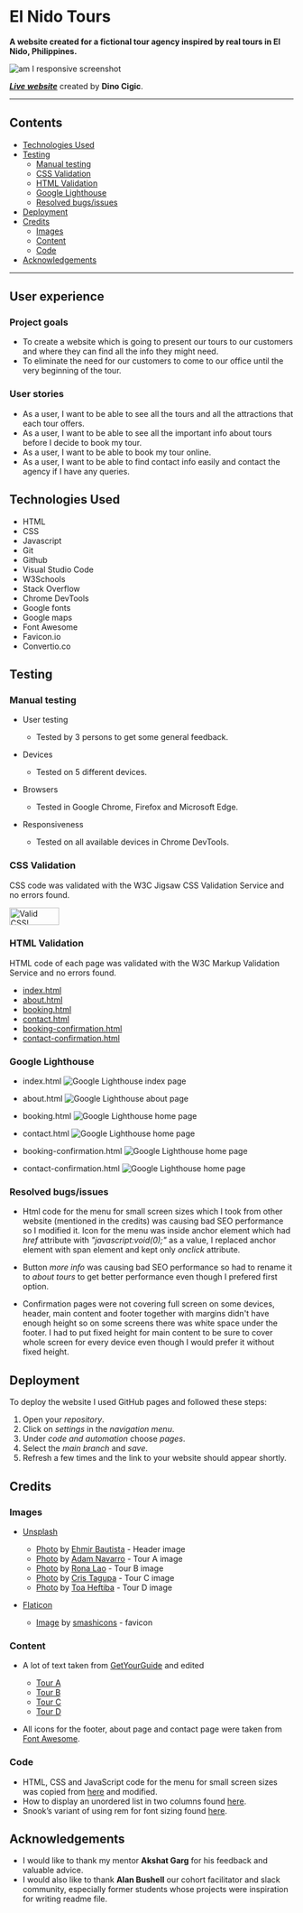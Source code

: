 # El Nido Tours

**A website created for a fictional tour agency inspired by real tours in El Nido, Philippines.**

![am I responsive screenshot](assets/images/readme/responsive-screenshot.jpg)

***[Live website](https://dcigic92.github.io/pp1-el-nido-tours/index.html)*** created by **Dino Cigic**.

***

## Contents

- [Technologies Used](#technologies-used)
- [Testing](#testing)
    - [Manual testing](#manual-testing)
    - [CSS Validation](#css-validation)
    - [HTML Validation](#html-validation)
    - [Google Lighthouse](#google-lighthouse)
    - [Resolved bugs/issues](#resolved-bugsissues)
- [Deployment](#deployment)
- [Credits](#credits)
    - [Images](#images)
    - [Content](#images)
    - [Code](#code)
- [Acknowledgements](#acknowledgements)

***

## User experience

### Project goals
- To create a website which is going to present our tours to our customers and where they can find all the info they might need.
- To eliminate the need for our customers to come to our office until the very beginning of the tour.

### User stories
- As a user, I want to be able to see all the tours and all the attractions that each tour offers.
- As a user, I want to be able to see all the important info about tours before I decide to book my tour.
- As a user, I want to be able to book my tour online.
- As a user, I want to be able to find contact info easily and contact the agency if I have any queries.

## Technologies Used
- HTML
- CSS
- Javascript
- Git
- Github
- Visual Studio Code
- W3Schools
- Stack Overflow
- Chrome DevTools
- Google fonts
- Google maps
- Font Awesome
- Favicon.io
- Convertio.co

## Testing

### Manual testing

- User testing
    - Tested by 3 persons to get some general feedback.

- Devices
    - Tested on 5 different devices.

- Browsers
    - Tested in Google Chrome, Firefox and Microsoft Edge.

- Responsiveness
    - Tested on all available devices in Chrome DevTools.

### CSS Validation
CSS code was validated with the W3C Jigsaw CSS Validation Service and no errors found.
<p>
    <a href="http://jigsaw.w3.org/css-validator/check/referer">
        <img style="border:0;width:88px;height:31px"
            src="http://jigsaw.w3.org/css-validator/images/vcss"
            alt="Valid CSS!" />
    </a>
</p>

### HTML Validation
HTML code of each page was validated with the W3C Markup Validation Service and no errors found.
- [index.html](https://validator.w3.org/nu/?doc=https%3A%2F%2Fdcigic92.github.io%2Fpp1-el-nido-tours%2Findex.html)
- [about.html](https://validator.w3.org/nu/?doc=https%3A%2F%2Fdcigic92.github.io%2Fpp1-el-nido-tours%2Fabout.html)
- [booking.html](https://validator.w3.org/nu/?doc=https%3A%2F%2Fdcigic92.github.io%2Fpp1-el-nido-tours%2Fbooking.html)
- [contact.html](https://validator.w3.org/nu/?doc=https%3A%2F%2Fdcigic92.github.io%2Fpp1-el-nido-tours%2Fcontact.html)
- [booking-confirmation.html](https://validator.w3.org/nu/?doc=https%3A%2F%2Fdcigic92.github.io%2Fpp1-el-nido-tours%2Fbooking-confirmation.html)
- [contact-confirmation.html](https://validator.w3.org/nu/?doc=https%3A%2F%2Fdcigic92.github.io%2Fpp1-el-nido-tours%2Fcontact-confirmation.html)

### Google Lighthouse

- index.html
![Google Lighthouse index page](assets/images/readme/index-lighthouse.jpg)

- about.html
![Google Lighthouse about page](assets/images/readme/about-lighthouse.jpg)

- booking.html
![Google Lighthouse home page](assets/images/readme/booking-lighthouse.jpg)

- contact.html
![Google Lighthouse home page](assets/images/readme/contact-lighthouse.jpg)

- booking-confirmation.html
![Google Lighthouse home page](assets/images/readme/booking-confirmation-lighthouse.jpg)

- contact-confirmation.html
![Google Lighthouse home page](assets/images/readme/contact-confirmation-lighthouse.jpg)

### Resolved bugs/issues

- Html code for the menu for small screen sizes which I took from other website (mentioned in the credits) was causing bad SEO performance so I modified it. Icon for the menu was inside anchor element which had *href* attribute with *"javascript:void(0);"* as a value, I replaced anchor element with span element and kept only *onclick* attribute.

- Button *more info* was causing bad SEO performance so had to rename it to *about tours* to get better performance even though I prefered first option.

- Confirmation pages were not covering full screen on some devices, header, main content and footer together with margins didn't have enough height so on some screens there was white space under the footer. I had to put fixed height for main content to be sure to cover whole screen for every device even though I would prefer it without fixed height.

## Deployment

To deploy the website I used GitHub pages and followed these steps:

1. Open your *repository*.
2. Click on *settings* in the *navigation menu*.
3. Under *code and automation* choose *pages*.
4. Select the *main branch* and *save*.
5. Refresh a few times and the link to your website should appear shortly.

## Credits

### Images 

- [Unsplash](https://unsplash.com/)
    - [Photo](https://unsplash.com/photos/xmw-2dMRH3Y) by [Ehmir Bautista](https://unsplash.com/es/@ehmirbautista) - Header image
    - [Photo](https://unsplash.com/photos/qXcl3z7_AOc) by [Adam Navarro](https://unsplash.com/ko/@adamnavarro_) - Tour A image
    - [Photo](https://unsplash.com/photos/JcLgfW2pccc) by [Rona Lao](https://unsplash.com/es/@ronalao) - Tour B image
    - [Photo](https://unsplash.com/photos/is-iq9wqMWw) by [Cris Tagupa](https://unsplash.com/es/@cjtagupa) - Tour C image
    - [Photo](https://unsplash.com/photos/DvyEkhT3RUU) by [Toa Heftiba](https://unsplash.com/@heftiba) - Tour D image

- [Flaticon](https://www.flaticon.com/)
    - [Image](https://www.flaticon.com/free-icon/island_4617266) by [smashicons](https://www.flaticon.com/authors/smashicons) - favicon

### Content

- A lot of text taken from [GetYourGuide](https://www.getyourguide.com/) and edited
    - [Tour A](https://www.getyourguide.com/el-nido-l974/el-nido-island-hopping-tour-a-lagoons-and-beaches-t217227/)
    - [Tour B](https://www.getyourguide.com/el-nido-l974/el-nido-island-hopping-tour-b-cudognong-cave-more-t228373/)
    - [Tour C](https://www.getyourguide.com/hidden-beach-l104676/el-nido-island-hopping-tour-c-hidden-beaches-shrine-t219591/)
    - [Tour D](https://www.getyourguide.com/el-nido-l974/el-nido-hidden-beaches-and-lagoons-boat-hopping-tour-d-t229222/)

- All icons for the footer, about page and contact page were taken from [Font Awesome](https://fontawesome.com/).

### Code

- HTML, CSS and JavaScript code for the menu for small screen sizes was copied from [here](https://www.w3schools.com/howto/tryit.asp?filename=tryhow_js_topnav) and modified.
- How to display an unordered list in two columns found [here](https://stackoverflow.com/questions/14745297/how-to-display-an-unordered-list-in-two-columns).
- Snook’s variant of using rem for font sizing found [here](https://www.sitepoint.com/understanding-and-using-rem-units-in-css/).

## Acknowledgements

- I would like to thank my mentor **Akshat Garg** for his feedback and valuable advice.
- I would also like to thank **Alan Bushell** our cohort facilitator and slack community, especially former students whose projects were inspiration for writing readme file.